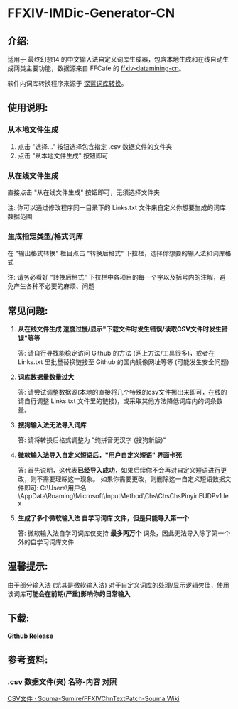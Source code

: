 # FFXIV-IMDic-Generator-CN

## **介绍:**

适用于 最终幻想14 的中文输入法自定义词库生成器，包含本地生成和在线自动生成两类主要功能，数据源来自 FFCafe 的 [ffxiv-datamining-cn](https://github.com/thewakingsands/ffxiv-datamining-cn)。

软件内词库转换程序来源于 [深蓝词库转换](https://github.com/studyzy/imewlconverter)。



## **使用说明:**

### **从本地文件生成**

1. 点击 "选择..." 按钮选择包含指定 .csv 数据文件的文件夹
2. 点击 "从本地文件生成" 按钮即可

### **从在线文件生成**

直接点击 "从在线文件生成" 按钮即可，无须选择文件夹

注: 你可以通过修改程序同一目录下的 Links.txt 文件来自定义你想要生成的词库数据范围

### **生成指定类型/格式词库**

在 "输出格式转换" 栏目点击 "转换后格式" 下拉栏，选择你想要的输入法和词库格式

注: 请务必看好 "转换后格式" 下拉栏中各项目的每一个字以及括号内的注解，避免产生各种不必要的麻烦、问题



## **常见问题:**

1. **从在线文件生成 速度过慢/显示"下载文件时发生错误/读取CSV文件时发生错误"等等**

    答: 请自行寻找能稳定访问 Github 的方法 (网上方法/工具很多)，或者在 Links.txt 里批量替换链接至 Github 的国内镜像网址等等 (可能发生安全问题)

2. **词库数据量数量过大**

    答: 请尝试调整数据源(本地的直接将几个特殊的csv文件挪出来即可，在线的请自行调整 Links.txt 文件里的链接)，或采取其他方法降低词库内的词条数量。

3. **搜狗输入法无法导入词库**

    答: 请将转换后格式调整为 "纯拼音无汉字 (搜狗新版)"

4. **微软输入法导入自定义短语后，"用户自定义短语" 界面卡死**

    答: 首先说明，这代表**已经导入成功**，如果后续你不会再对自定义短语进行更改，则不需要理睬这一现象。
    如果你需要更改，则删除这一自定义短语数据文件即可:
    C:\Users\用户名\AppData\Roaming\Microsoft\InputMethod\Chs\ChsChsPinyinEUDPv1.lex

5. **生成了多个微软输入法 自学习词库 文件，但是只能导入第一个**

    答: 微软输入法自学习词库仅支持 **最多两万个** 词条，因此无法导入除了第一个外的自学习词库文件



## **温馨提示:**

由于部分输入法 (尤其是微软输入法) 对于自定义词库的处理/显示逻辑欠佳，使用该词库**可能会在前期(严重)影响你的日常输入** 



## **下载:**

**[Github Release](https://github.com/AtmoOmen/FFXIV-IMDic-Generator-CN/releases)**



## **参考资料:**

### **.csv 数据文件(夹) 名称-内容 对照**

[CSV文件 · Souma-Sumire/FFXIVChnTextPatch-Souma Wiki](https://github.com/Souma-Sumire/FFXIVChnTextPatch-Souma/wiki/CSV文件)
